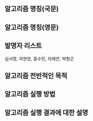 ## 알고리즘 명칭(국문)

## 알고리즘 명칭(영문)

## 발명자 리스트
심서영, 여현영, 홍수민, 차채연, 박형곤

## 알고리즘 전반적인 목적

## 알고리즘 실행 방법

## 알고리즘 실행 결과에 대한 설명

